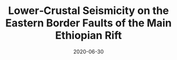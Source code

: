 ---
title: "Lower‐Crustal Seismicity on the Eastern Border Faults of the Main Ethiopian Rift"
collection: publications
permalink: /publication/mer-deep-events
date: 2020-06-30
venue: 'Journal of Geophysical Research: Solid Earth'
paperurl: '/files/pdf/research/jgr-mer-deep.pdf'
link: 'https://doi.org/10.1029/2020JB020030'
citation: 'Lapins, S., Kendall, J-M., Ayele, A., Wilks, M., Nowacki, A., Cashman, K.V. (2020). &quot;Lower‐Crustal Seismicity on the Eastern Border Faults of the Main Ethiopian Rift.&quot; <i>Journal of Geophysical Research: Solid Earth</i>. 125(8).'
---